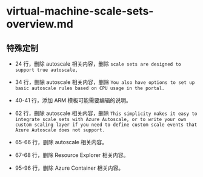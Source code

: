 # virtual-machine-scale-sets-overview.md

## 特殊定制

* 24 行，删除 autoscale 相关内容，删除 `scale sets are designed to support true autoscale,`

* 34 行，删除 autoscale 相关内容，删除 `You also have options to set up basic autoscale rules based on CPU usage in the portal.`

* 40-41 行，添加 ARM 模板可能需要编辑的说明。

* 62 行，删除 autoscale 相关内容，删除 `This simplicity makes it easy to integrate scale sets with Azure Autoscale, or to write your own custom scaling layer if you need to define custom scale events that Azure Autoscale does not support.`

* 65-66 行，删除 autoscale 相关内容。

* 67-68 行，删除 Resource Explorer 相关内容。

* 95-96 行，删除 Azure Container 相关内容。